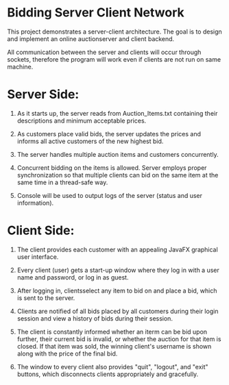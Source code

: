 # Bidding Server Client Network

This project demonstrates a server-client architecture. The goal is to design and implement an
online auctionserver and client backend.

All communication between the server and clients will occur through sockets, therefore the program will
work even if clients are not run on same machine.


# Server Side:

1. As it starts up, the server reads from Auction_Items.txt containing their descriptions and minimum
acceptable prices.

2. As customers place valid bids, the server updates the prices and informs all active customers of the
new highest bid.

3. The server handles multiple auction items and customers concurrently.

4. Concurrent bidding on the items is allowed. Server employs proper synchronization so that multiple
clients can bid on the same item at the same time in a thread-safe way.

5. Console will be used to output logs of the server (status and user information).

# Client Side:

1. The client provides each customer with an appealing JavaFX graphical user interface.

2.  Every client (user) gets a start-up window where they log in with a user name and password, or
log in as guest.

3. After logging in, clientsselect any item to bid on and place a bid, which is sent to the server.

4. Clients are notified of all bids placed by all customers during their login session and view a
history of bids during their session.

5. The client is constantly informed whether an iterm can be bid upon further, their current bid is
invalid, or whether the auction for that item is closed. If that item was sold, the winning client's
username is shown along with the price of the final bid.

6. The window to every client also provides "quit", "logout", and "exit" buttons, which disconnects
clients appropriately and gracefully.
